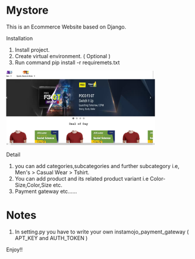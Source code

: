 # Mystore
This is an Ecommerce Website based on Django.

Installation
1. Install project.
2. Create virtual environment. ( Optional )
3. Run command pip install -r requiremets.txt

<img src="static/img/Screenshot%202021-10-23%20at%2014-33-37%20Eshop.png" width="400" height="200">

Detail
1. you can add categories,subcategories and further subcategory i.e, Men's > Casual Wear > Tshirt.
2. You can add product and its related product variant i.e Color-Size,Color,Size etc.
3. Payment gateway etc......

# Notes
1. In setting.py you have to write your own instamojo_payment_gateway ( APT_KEY and AUTH_TOKEN )

Enjoy!!
